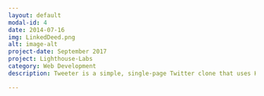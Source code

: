 ```yaml
---
layout: default
modal-id: 4
date: 2014-07-16
img: LinkedDeed.png
alt: image-alt
project-date: September 2017
project: Lighthouse-Labs
category: Web Development
description: Tweeter is a simple, single-page Twitter clone that uses HTML, CSS, JS, jQuery and AJAX  for the front-end , and Node, Express and MongoDB for back-end.<a href="https://github.com/avleen30/tweetr"><br>GitHub Link</a>.

---
```

